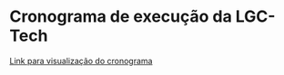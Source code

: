 # Cronograma de execução da LGC-Tech

[Link para visualização do cronograma](https://luizgustavo-lg.github.io/Cronograma-LGC-Tech/)
